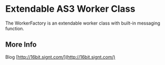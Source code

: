 # Extendable AS3 Worker Class

The WorkerFactory is an extendable worker class with built-in messaging function.

## More Info

Blog [http://16bit.signt.com/](http://16bit.signt.com/)

